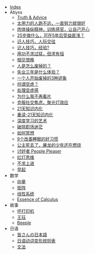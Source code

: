 * [Index](/)
* Abyss
    * [Truth & Advice](/Abyss/truth_and_advice)
    * [太用力的人跑不远，一直努力就很好](/Abyss/太用力的人跑不远，一直努力就很好)
    * [肉体操纵精神，训练感官，让自己开心](/Abyss/肉体操纵精神，训练感官，让自己开心)
    * [25岁做什么，可在5年后受益匪浅？](/Abyss/what_can_be_done_at_25_for_lift)
    * [识人技巧，人际交往](/Abyss/识人技巧，人际交往)
    * [识人技巧，经验?](/Abyss/识人技巧，经验)
    * [用功不求过猛，但求有恒](/Abyss/用功不求过猛，但求有恒)
    * [相见恨晚](/Abyss/regret_for_seeing_each_other_late)
    * [人是怎么废掉的？](/Abyss/how_is_a_person_decadent)
    * [失业三年是什么体验？](/Abyss/3_year_of_unemployment_experience)
    * [一个人开始废掉的3种迹象](/Abyss/一个人开始废掉的3种迹象)
    * [何谓空虚？](/Abyss/what_is_emptiness)
    * [处理空虚感](/Abyss/deal_with_feeling_of_emptiness)
    * [为什么我不再看片](/Abyss/Why_I_stopped_watching_porn)
    * [克服社交焦虑，聚光灯效应](/Abyss/spotlight_effect)
    * [21天知识内化](/Abyss/21_days_of_knowledge_memory)
    * [重读-21天知识内化](/Abyss/21_days_of_knowledge_memory_reread)
    * [深度学习的艺术](/Abyss/the_art_of_deep_learning)
    * [破除职场迷茫](/Abyss/solve_career_confusion)
    * [如何冥想](/Abyss/how_to_meditate)
    * [9个改善睡眠的好习惯](/Abyss/good_habits_to_improve_sleep)
    * [公主死去了，屠龙的少年还在燃烧](/Abyss/to_be_a_better_man)
    * [讨好者 People Pleaser](/Abyss/people_pleaser)
    * [红灯思维](/Abyss/red_light_thinking)
    * [不求上进](/Abyss/no_desire_to_make_progress)
    * [早起](/Abyss/early_riser)
* 数学
    * [向量](./math/linear_algebra/01_vector)
    * [矩阵](./math/linear_algebra/02_matrix)
    * [线性系统](./math/linear_algebra/03_linear_system)
    * [Essence of Calculus](/math/Essence_of_calculus)
* 故事
    * [坏打印机](/story/坏打印机_概统熬出来的深夜非鸡汤)
    * [王珏](/story/王珏_不忘初心，难得小事)
    * [Beeple](/story/Beeple_每天一张，他从屎做到神！)
* 日语
    * [皆さんの日本語](/Japanese/皆さんの日本語)
    * [日语动词变形规则表](/Japanese/日语动词变形规则表)
    * [文法](/Japanese/文法)